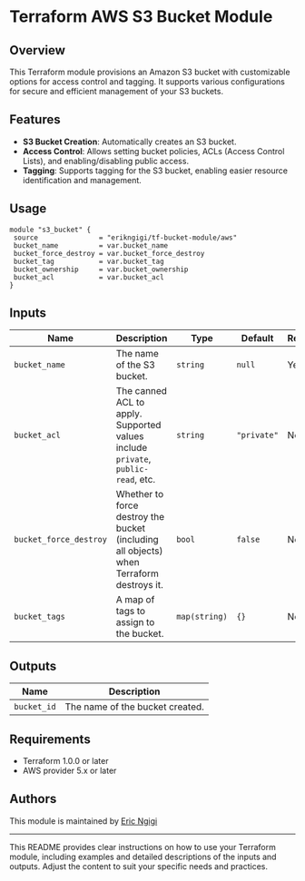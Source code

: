 # Terraform AWS S3 Bucket Module

## Overview

This Terraform module provisions an Amazon S3 bucket with customizable options for access control and tagging. It supports various configurations for secure and efficient management of your S3 buckets.

## Features

- **S3 Bucket Creation**: Automatically creates an S3 bucket.
- **Access Control**: Allows setting bucket policies, ACLs (Access Control Lists), and enabling/disabling public access.
- **Tagging**: Supports tagging for the S3 bucket, enabling easier resource identification and management.

## Usage

```hcl
module "s3_bucket" {
 source               = "erikngigi/tf-bucket-module/aws"
 bucket_name          = var.bucket_name
 bucket_force_destroy = var.bucket_force_destroy
 bucket_tag           = var.bucket_tag
 bucket_ownership     = var.bucket_ownership
 bucket_acl           = var.bucket_acl
}
```

## Inputs

| Name                    | Description                                                                            | Type        | Default     | Required |
|-------------------------|----------------------------------------------------------------------------------------|-------------|-------------|----------|
| `bucket_name`           | The name of the S3 bucket.                                                              | `string`    | `null`      | Yes      |
| `bucket_acl`                   | The canned ACL to apply. Supported values include `private`, `public-read`, etc.        | `string`    | `"private"` | No       |
| `bucket_force_destroy`         | Whether to force destroy the bucket (including all objects) when Terraform destroys it. | `bool`      | `false`     | No       |
| `bucket_tags`                  | A map of tags to assign to the bucket.                                                  | `map(string)` | `{}`      | No       |

## Outputs

| Name            | Description                                      |
|-----------------|--------------------------------------------------|
| `bucket_id`     | The name of the bucket created.                   |

## Requirements

- Terraform 1.0.0 or later
- AWS provider 5.x or later

## Authors

This module is maintained by [Eric Ngigi](https://github.com/erikngigi)

---

This README provides clear instructions on how to use your Terraform module, including examples and detailed descriptions of the inputs and outputs. Adjust the content to suit your specific needs and practices.
